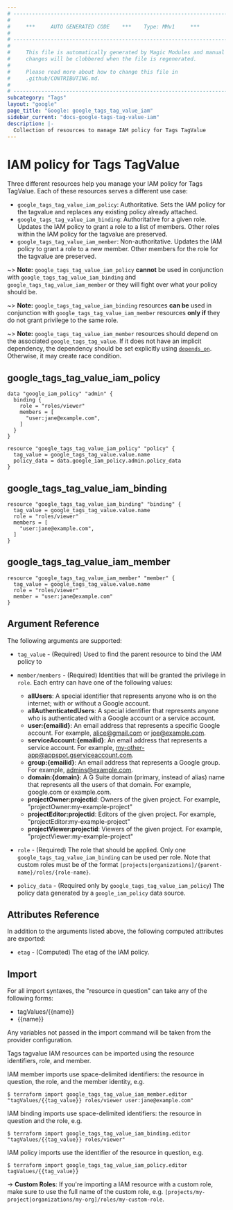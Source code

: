 ```yaml
---
# ----------------------------------------------------------------------------
#
#     ***     AUTO GENERATED CODE    ***    Type: MMv1     ***
#
# ----------------------------------------------------------------------------
#
#     This file is automatically generated by Magic Modules and manual
#     changes will be clobbered when the file is regenerated.
#
#     Please read more about how to change this file in
#     .github/CONTRIBUTING.md.
#
# ----------------------------------------------------------------------------
subcategory: "Tags"
layout: "google"
page_title: "Google: google_tags_tag_value_iam"
sidebar_current: "docs-google-tags-tag-value-iam"
description: |-
  Collection of resources to manage IAM policy for Tags TagValue
---
```


# IAM policy for Tags TagValue
Three different resources help you manage your IAM policy for Tags TagValue. Each of these resources serves a different use case:

* `google_tags_tag_value_iam_policy`: Authoritative. Sets the IAM policy for the tagvalue and replaces any existing policy already attached.
* `google_tags_tag_value_iam_binding`: Authoritative for a given role. Updates the IAM policy to grant a role to a list of members. Other roles within the IAM policy for the tagvalue are preserved.
* `google_tags_tag_value_iam_member`: Non-authoritative. Updates the IAM policy to grant a role to a new member. Other members for the role for the tagvalue are preserved.

~> **Note:** `google_tags_tag_value_iam_policy` **cannot** be used in conjunction with `google_tags_tag_value_iam_binding` and `google_tags_tag_value_iam_member` or they will fight over what your policy should be.

~> **Note:** `google_tags_tag_value_iam_binding` resources **can be** used in conjunction with `google_tags_tag_value_iam_member` resources **only if** they do not grant privilege to the same role.

~> **Note:** `google_tags_tag_value_iam_member` resources should depend on the associated `google_tags_tag_value`. If it does not have an implicit dependency, the dependency should be set explicitly using [`depends_on`](https://www.terraform.io/language/meta-arguments/depends_on). Otherwise, it may create race condition.




## google\_tags\_tag\_value\_iam\_policy

```hcl
data "google_iam_policy" "admin" {
  binding {
    role = "roles/viewer"
    members = [
      "user:jane@example.com",
    ]
  }
}

resource "google_tags_tag_value_iam_policy" "policy" {
  tag_value = google_tags_tag_value.value.name
  policy_data = data.google_iam_policy.admin.policy_data
}
```

## google\_tags\_tag\_value\_iam\_binding

```hcl
resource "google_tags_tag_value_iam_binding" "binding" {
  tag_value = google_tags_tag_value.value.name
  role = "roles/viewer"
  members = [
    "user:jane@example.com",
  ]
}
```

## google\_tags\_tag\_value\_iam\_member

```hcl
resource "google_tags_tag_value_iam_member" "member" {
  tag_value = google_tags_tag_value.value.name
  role = "roles/viewer"
  member = "user:jane@example.com"
}
```

## Argument Reference

The following arguments are supported:

* `tag_value` - (Required) Used to find the parent resource to bind the IAM policy to

* `member/members` - (Required) Identities that will be granted the privilege in `role`.
  Each entry can have one of the following values:
  * **allUsers**: A special identifier that represents anyone who is on the internet; with or without a Google account.
  * **allAuthenticatedUsers**: A special identifier that represents anyone who is authenticated with a Google account or a service account.
  * **user:{emailid}**: An email address that represents a specific Google account. For example, alice@gmail.com or joe@example.com.
  * **serviceAccount:{emailid}**: An email address that represents a service account. For example, my-other-app@appspot.gserviceaccount.com.
  * **group:{emailid}**: An email address that represents a Google group. For example, admins@example.com.
  * **domain:{domain}**: A G Suite domain (primary, instead of alias) name that represents all the users of that domain. For example, google.com or example.com.
  * **projectOwner:projectid**: Owners of the given project. For example, "projectOwner:my-example-project"
  * **projectEditor:projectid**: Editors of the given project. For example, "projectEditor:my-example-project"
  * **projectViewer:projectid**: Viewers of the given project. For example, "projectViewer:my-example-project"

* `role` - (Required) The role that should be applied. Only one
    `google_tags_tag_value_iam_binding` can be used per role. Note that custom roles must be of the format
    `[projects|organizations]/{parent-name}/roles/{role-name}`.

* `policy_data` - (Required only by `google_tags_tag_value_iam_policy`) The policy data generated by
  a `google_iam_policy` data source.

## Attributes Reference

In addition to the arguments listed above, the following computed attributes are
exported:

* `etag` - (Computed) The etag of the IAM policy.

## Import

For all import syntaxes, the "resource in question" can take any of the following forms:

* tagValues/{{name}}
* {{name}}

Any variables not passed in the import command will be taken from the provider configuration.

Tags tagvalue IAM resources can be imported using the resource identifiers, role, and member.

IAM member imports use space-delimited identifiers: the resource in question, the role, and the member identity, e.g.
```
$ terraform import google_tags_tag_value_iam_member.editor "tagValues/{{tag_value}} roles/viewer user:jane@example.com"
```

IAM binding imports use space-delimited identifiers: the resource in question and the role, e.g.
```
$ terraform import google_tags_tag_value_iam_binding.editor "tagValues/{{tag_value}} roles/viewer"
```

IAM policy imports use the identifier of the resource in question, e.g.
```
$ terraform import google_tags_tag_value_iam_policy.editor tagValues/{{tag_value}}
```

-> **Custom Roles**: If you're importing a IAM resource with a custom role, make sure to use the
 full name of the custom role, e.g. `[projects/my-project|organizations/my-org]/roles/my-custom-role`.
